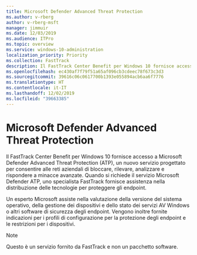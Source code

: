 ```yaml
---
title: Microsoft Defender Advanced Threat Protection
ms.author: v-rberg
author: v-rberg-msft
manager: jimmuir
ms.date: 12/03/2019
ms.audience: ITPro
ms.topic: overview
ms.service: windows-10-administration
localization_priority: Priority
ms.collection: FastTrack
description: Il FastTrack Center Benefit per Windows 10 fornisce accesso a Microsoft Defender Advanced Threat Protection (ATP), un nuovo servizio progettato per consentire alle reti aziendali di bloccare, rilevare, analizzare e rispondere a minacce avanzate.
ms.openlocfilehash: ec430af7f79f51a65af096cb3cdeec78f673c3d3
ms.sourcegitcommit: 39616c06c0617700b1393e055894acb6aa6f7776
ms.translationtype: HT
ms.contentlocale: it-IT
ms.lasthandoff: 12/02/2019
ms.locfileid: "39663385"
---
```

# <a name="microsoft-defender-advanced-threat-protection"></a>Microsoft Defender Advanced Threat Protection

Il FastTrack Center Benefit per Windows 10 fornisce accesso a Microsoft Defender Advanced Threat Protection (ATP), un nuovo servizio progettato per consentire alle reti aziendali di bloccare, rilevare, analizzare e rispondere a minacce avanzate. Quando si richiede il servizio Microsoft Defender ATP, uno specialista FastTrack fornisce assistenza nella distribuzione delle tecnologie per proteggere gli endpoint.

Un esperto Microsoft assiste nella valutazione della versione del sistema operativo, della gestione dei dispositivi e dello stato dei servizi AV Windows o altri software di sicurezza degli endpoint. Vengono inoltre fornite indicazioni per i profili di configurazione per la protezione degli endpoint e le restrizioni per i dispositivi.  

> [!NOTE]
> Questo è un servizio fornito da FastTrack e non un pacchetto software. 